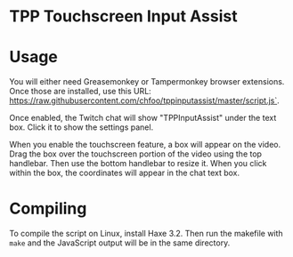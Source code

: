 TPP Touchscreen Input Assist
============================


Usage
=====

You will either need Greasemonkey or Tampermonkey browser extensions. Once those are installed, use this URL: https://raw.githubusercontent.com/chfoo/tppinputassist/master/script.js`.

Once enabled, the Twitch chat will show "TPPInputAssist" under the text box. Click it to show the settings panel.

When you enable the touchscreen feature, a box will appear on the video. Drag the box over the touchscreen portion of the video using the top handlebar. Then use the bottom handlebar to resize it. When you click within the box, the coordinates will appear in the chat text box.


Compiling
=========

To compile the script on Linux, install Haxe 3.2. Then run the makefile with `make` and the JavaScript output will be in the same directory.


